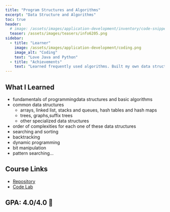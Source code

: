 ```yaml
---
title: "Program Structures and Algorithms"
excerpt: "Data Structure and Algorithms"
toc: true
header:
  # image: /assets/images/application-development/inventory/code-snippet.png
  teaser: /assets/images/teasers/info6205.png
sidebar:
  - title: "Learner"
    image: /assets/images/application-development/coding.png
    image_alt: "Coding"
    text: "Love Java and Python"
  - title: "Achievements"
    text: "Learned frequently used algorithms. Built my own data structure libary. Solve 300+ leetcode problems"
---
```


## What I Learned

- fundamentals of programmingdata structures and basic algorithms
- common data structures
  - arrays, linked list, stacks and queues, hash tables and hash maps
  - trees, graphs,suffix trees
  - other specialized data structures
- order of complexities for each one of these data structures
- searching and sorting
- backtracking
- dynamic programming
- bit manipulation
- pattern searching...

## Course Links
- [Repository](https://github.com/iShiBin/info6205)
- [Code Lab ](https://github.com/iShiBin/lab/tree/master/algorithm)

## GPA: 4.0/4.0 💯
